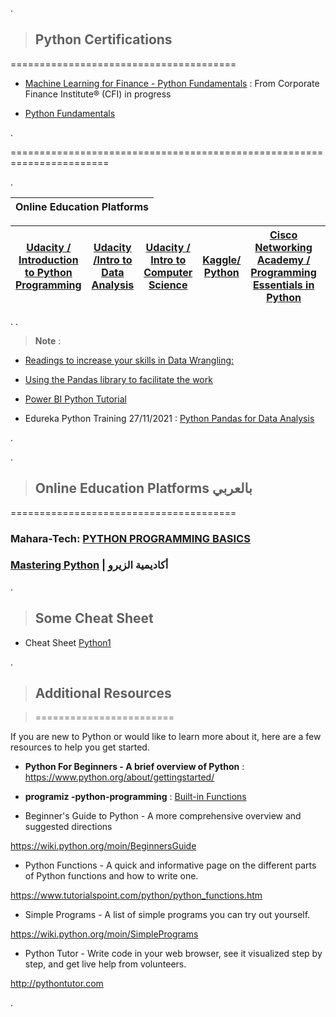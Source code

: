 
.



> ## Python Certifications





   =======================================
   
   






- [Machine Learning for Finance - Python Fundamentals](https://courses.corporatefinanceinstitute.com/courses/take/machine-learning-python-fundamentals/lessons/8043871-python-object-types)  :   From  Corporate Finance Institute® (CFI) in progress  





- [Python Fundamentals ](https://swcarpentry.github.io/python-novice-inflammation/06-func/)




.


=======================================================================


.



| **Online Education Platforms**|
 | ------------ | 

| **[Udacity / Introduction to Python Programming](https://classroom.udacity.com/courses/ud1110)** |**[Udacity /Intro to Data Analysis](https://classroom.udacity.com/courses/ud170)**  |**[Udacity / Intro to Computer Science](https://classroom.udacity.com/courses/cs101)** |  **[Kaggle/ Python](https://www.kaggle.com/learn/python)**|  **[Cisco Networking Academy / Programming Essentials in Python ](https://www.netacad.com/virtual/wr/pcap-programming-essentials-python)**| **[Mahara-Tech بالعربي ](https://maharatech.gov.eg/course/view.php?id=43)**| 
| ------------ | ------------ | ------------ |------------ | ------------ | ------------ |


.
.



> **Note** :
> 
  
  
-  [Readings to increase your skills in Data Wrangling:](https://review.udacity.com/#!/reviews/3119670)


- [Using the Pandas library to facilitate the work ](https://www.w3resource.com/python/python-tutorial.php#pyT3)


 - [Power BI Python Tutorial ](https://www.youtube.com/watch?v=8lcTRl1OwdQ)

 
 - Edureka Python Training 27/11/2021 :  [Python Pandas for Data Analysis](https://www.youtube.com/watch?v=uLtDkMEBico)

.


.





> ## Online Education Platforms بالعربي 



   =======================================


###  Mahara-Tech: [PYTHON PROGRAMMING BASICS](https://maharatech.gov.eg/course/view.php?id=43)


### [Mastering Python](https://elzero.org/study/mastering-python-study-plan/) | أكاديمية الزيرو



.


> ## Some Cheat Sheet 


- Cheat Sheet [Python1](https://github.com/nancyalaswad90/Python-Courses/blob/main/data-analyst-project-cheat-sheet.pdf)




.


> ## Additional Resources

> ======================== 


If you are new to Python or would like to learn more about it, here are a few resources to help you get started.



- **Python For Beginners - A brief overview of Python**  : https://www.python.org/about/gettingstarted/

- **programiz -python-programming** : [Built-in Functions](https://www.programiz.com/python-programming/methods/built-in/sorted)

- Beginner's Guide to Python - A more comprehensive overview and suggested directions

https://wiki.python.org/moin/BeginnersGuide

- Python Functions - A quick and informative page on the different parts of Python functions and how to write one.

https://www.tutorialspoint.com/python/python_functions.htm


- Simple Programs - A list of simple programs you can try out yourself.

https://wiki.python.org/moin/SimplePrograms

- Python Tutor - Write code in your web browser, see it visualized step by step, and get live help from volunteers.

http://pythontutor.com



.

